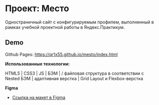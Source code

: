# Проект: Место

Одностраничный сайт с конфигурируемым профилем, выполненный в рамках учебной проектной работы в Яндекс.Практикум.

## Demo

Github Pages: https://qr1x55.github.io/mesto/index.html

**Использованные технологии:**

HTML5 | CSS3 | JS | БЭМ |  / файловая структура в соответствии с Nested БЭМ | адаптивная верстка | Grid Layout и Flexbox-верстка 

**Figma**
* [Ссылка на макет в Figma](https://www.figma.com/file/5S2WSbEFL6awjVWJ0NWL8Q/Sprint-3_-Russia-_-desktop-mobile?node-id=28503%3A0)
